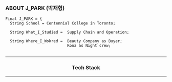 ### ABOUT J_PARK (박재형)

```
Final J_PARK = {
  String School = Centennial College in Toronto;

  String What_I_Studied =  Supply Chain and Operation;

  String Where_I_Wokred =  Beauty Company as Buyer;
                           Rona as Night crew;


```
<hr>
<div align="center">
    <h3>Tech Stack</h3>
</div>

<hr>    

